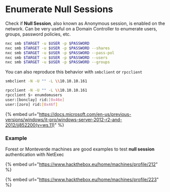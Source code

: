 # Enumerate Null Sessions

Check if **Null Session**, also known as Anonymous session, is enabled on the network. Can be very useful on a Domain Controller to enumerate users, groups, password policies, etc.

```bash
nxc smb $TARGET -u $USER -p $PASSWORD
nxc smb $TARGET -u $USER -p $PASSWORD --shares
nxc smb $TARGET -u $USER -p $PASSWORD --pass-pol
nxc smb $TARGET -u $USER -p $PASSWORD --users
nxc smb $TARGET -u $USER -p $PASSWORD --groups
```

You can also reproduce this behavior with `smbclient` or `rpcclient`

```bash
smbclient -N -U "" -L \\10.10.10.161
```

```bash
rpcclient -N -U "" -L \\10.10.10.161
rpcclient $> enumdomusers
user:[bonclay] rid:[0x46e]
user:[zoro] rid:[0x46f]
```

{% embed url="https://docs.microsoft.com/en-us/previous-versions/windows/it-pro/windows-server-2012-r2-and-2012/jj852200(v=ws.11)" %}

### Example

Forest or Monteverde machines are good examples to test **null session** authentication with NetExec

{% embed url="https://www.hackthebox.eu/home/machines/profile/212" %}

{% embed url="https://www.hackthebox.eu/home/machines/profile/223" %}



